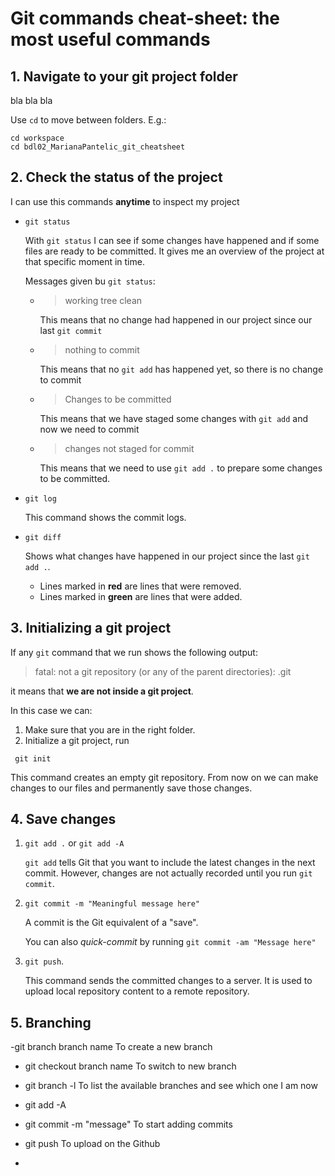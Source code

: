 # Git commands cheat-sheet: the most useful commands

## 1. Navigate to your git project folder

bla bla bla

Use `cd` to move between folders. E.g.:

```
cd workspace
cd bdl02_MarianaPantelic_git_cheatsheet
```

## 2. Check the status of the project

I can use this commands **anytime** to inspect my project

- `git status`

    With `git status` I can see if some changes have happened and if some files are ready to be committed.
    It gives me an overview of the project at that specific moment in time.

    Messages given bu `git status`:
    - > working tree clean

        This means that no change had happened in our project since our last `git commit`

    - > nothing to commit

        This means that no `git add` has happened yet, so there is no change to commit

    - > Changes to be committed

        This means that we have staged some changes with `git add` and now we need to commit

    - > changes not staged for commit

        This means that we need to use `git add .` to prepare some changes to be committed.

- `git log`

    This command shows the commit logs.

- `git diff`

    Shows what changes have happened in our project since the last `git add .`.
    - Lines marked in **red** are lines that were removed.
    - Lines marked in **green** are lines that were added.



## 3. Initializing a git project

If any `git` command that we run shows the following output:

> fatal: not a git repository (or any of the parent directories): .git

it means that **we are not inside a git project**.

In this case we can:

1. Make sure that you are in the right folder.
2. Initialize a git project, run

```
 git init
 ```

This command creates an empty git repository.
From now on we can make changes to our files and permanently save those changes.


## 4. Save changes

1. `git add .` or `git add -A`

    `git add` tells Git that you want to include the latest changes in the next commit. However, changes are not actually recorded until you run `git commit`.

2. `git commit -m "Meaningful message here"`

    A commit is the Git equivalent of a "save".

    You can also *quick-commit* by running `git commit -am "Message here"`
    
3. `git push`.

    This command sends the committed changes to a server. It is used to upload local repository content to a remote repository.

## 5. Branching

-git branch branch name 
    To create a new branch

- git checkout branch name 
    To switch to new branch

- git branch -l 
    To list the available branches and see which one I am now

- git add -A
- git commit -m "message"
    To start adding commits

- git push
    To upload on the Github

-



